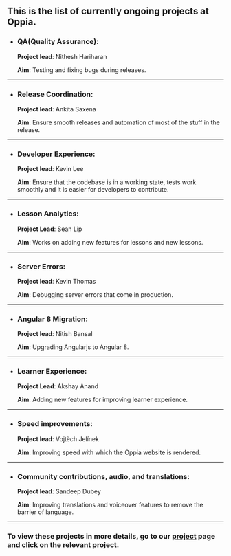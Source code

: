 ## **This is the list of currently ongoing projects at Oppia.**


* ### QA(Quality Assurance):
     **Project lead**: Nithesh Hariharan

     **Aim**: Testing and fixing bugs during releases.

***

* ### Release Coordination: 
     **Project lead**: Ankita Saxena

     **Aim**: Ensure smooth releases and automation of most of the stuff in the release.

***

* ### Developer Experience: 
     **Project lead**: Kevin Lee

     **Aim**: Ensure that the codebase is in a working state, tests work smoothly and it is easier for developers to contribute.

***

* ### Lesson Analytics:
     **Project Lead**: Sean Lip

     **Aim**: Works on adding new features for lessons and new lessons.

***

* ### Server Errors: 
     **Project lead**: Kevin Thomas

     **Aim**: Debugging server errors that come in production.

***

* ### Angular 8 Migration:
     **Project lead**: Nitish Bansal

     **Aim**: Upgrading Angularjs to Angular 8.

***

* ### Learner Experience: 
     **Project Lead**: Akshay Anand

     **Aim**: Adding new features for improving learner experience.

***

* ### Speed improvements: 
     **Project lead**: Vojtèch Jelínek

     **Aim**: Improving speed with which the Oppia website is rendered.

***

* ### Community contributions, audio, and translations:
     **Project lead**: Sandeep Dubey

     **Aim**: Improving translations and voiceover features to remove the barrier of language.

***

### To view these projects in more details, go to our [project](https://github.com/oppia/oppia/projects) page and click on the relevant project.
